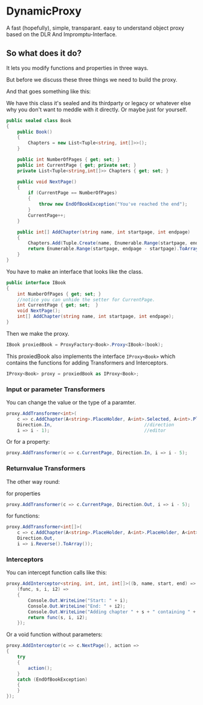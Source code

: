 # DynamicProxy

A fast (hopefully), simple, transparant. easy to understand object proxy based on the DLR And Impromptu-Interface.

## So what does it do?

It lets you modify functions and properties in three ways.

But before we discuss these three things we need to build the proxy.

And that goes something like this:

We have this class it's sealed and its thirdparty or legacy or whatever else why you don't want to meddle with it directly. Or maybe just for yourself.

```c#
public sealed class Book
{
    public Book()
    {
        Chapters = new List<Tuple<string, int[]>>();
    }

    public int NumberOfPages { get; set; }
    public int CurrentPage { get; private set; }
    private List<Tuple<string,int[]>> Chapters { get; set; } 

    public void NextPage()
    {
        if (CurrentPage == NumberOfPages)
        {
            throw new EndOfBookException("You've reached the end");
        }
        CurrentPage++;
    }

    public int[] AddChapter(string name, int startpage, int endpage)
    {
        Chapters.Add(Tuple.Create(name, Enumerable.Range(startpage, endpage-startpage).ToArray()));
        return Enumerable.Range(startpage, endpage - startpage).ToArray();
    }
}
```

You have to make an interface that looks like the class.

```c#
public interface IBook
{
    int NumberOfPages { get; set; }
	//notice you can unhide the setter for CurrentPage.
    int CurrentPage { get; set;  }
    void NextPage();
    int[] AddChapter(string name, int startpage, int endpage);
}
```

Then we make the proxy.

```c#
IBook proxiedBook = ProxyFactory<Book>.Proxy<IBook>(book);
```

This proxiedBook also implements the interface `IProxy<Book>` which contains the functions for adding Transformers and Interceptors.

```c#
IProxy<Book> proxy = proxiedBook as IProxy<Book>;
```

### Input or parameter Transformers

You can change the value or the type of a paramter.

```c#
proxy.AddTransformer<int>(
    c => c.AddChapter(A<string>.PlaceHolder, A<int>.Selected, A<int>.PlaceHolder), //selector
    Direction.In, 								   //direction
    i => i - 1);								   //editor
```

Or for a property:

```c#
proxy.AddTransformer(c => c.CurrentPage, Direction.In, i => i - 5);
```

### Returnvalue Transformers

The other way round:

for properties
```c#
proxy.AddTransformer(c => c.CurrentPage, Direction.Out, i => i - 5);
```

for functions:
```c#
proxy.AddTransformer<int[]>(
    c => c.AddChapter(A<string>.PlaceHolder, A<int>.PlaceHolder, A<int>.PlaceHolder), 
    Direction.Out,
    i => i.Reverse().ToArray());
```

### Interceptors

You can intercept function calls like this:
```c#
proxy.AddInterceptor<string, int, int, int[]>((b, name, start, end) => b.AddChapter(name, start, end),
    (func, s, i, i2) =>
    {
        Console.Out.WriteLine("Start: " + i);
        Console.Out.WriteLine("End: " + i2);
        Console.Out.WriteLine("Adding chapter " + s + " containing " + (i2 - i) + " pages");
        return func(s, i, i2);
    });
```

Or a void function without parameters:

```c#
proxy.AddInterceptor(c => c.NextPage(), action =>
{
    try
    {
        action();
    }
    catch (EndOfBookException)
    {
    }
});
```
